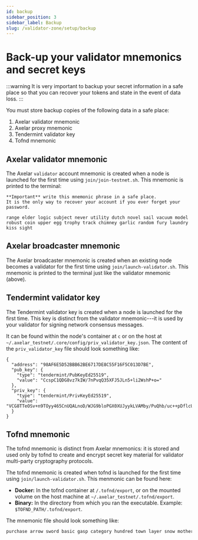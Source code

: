 ```yaml
---
id: backup
sidebar_position: 3
sidebar_label: Backup
slug: /validator-zone/setup/backup
---
```


# Back-up your validator mnemonics and secret keys

:::warning
It is very important to backup your secret information in a safe place so that you can recover your tokens and state in the event of data loss.
:::

You must store backup copies of the following data in a safe place:

1. Axelar validator mnemonic
2. Axelar proxy mnemonic
3. Tendermint validator key
4. Tofnd mnemonic

## Axelar validator mnemonic

The Axelar `validator` account mnemonic is created when a node is launched for the first time using `join/join-testnet.sh`.  This mnemonic is printed to the terminal:

```
**Important** write this mnemonic phrase in a safe place.
It is the only way to recover your account if you ever forget your password.

range elder logic subject never utility dutch novel sail vacuum model robust coin upper egg trophy track chimney garlic random fury laundry kiss sight
```

## Axelar broadcaster mnemonic

The Axelar broadcaster mnemonic is created when an existing node becomes a validator for the first time using `join/launch-validator.sh`.  This mnemonic is printed to the terminal just like the validator mnemonic (above).

## Tendermint validator key

The Tendermint validator key is created when a node is launched for the first time.
This key is distinct from the validator mnemonic---it is used by your validator for signing network consensus messages.

It can be found within the node's container at `c` or on the host at `~/.axelar_testnet/.core/config/priv_validator_key.json`.  The content of the `priv_validator_key` file should look something like:

```
{
  "address": "98AF6E5D52BBB62BE6717DE8C55F16F5C013D7BE",
  "pub_key": {
    "type": "tendermint/PubKeyEd25519",
    "value": "CcspC1QDG8vz7kIW/7nPvqQ35XFJ5JLn5+li2WshP+o="
  },
  "priv_key": {
    "type": "tendermint/PrivKeyEd25519",
    "value": "VCG8TTeOSv+n9TOyy465CnUQALnoD/WJG9bloPGX0XUJyykLVAMby/PuQhb/uc++pDflcUnkkufn6WLZayE/6g=="
  }
}
```

## Tofnd mnemonic

The tofnd mnemonic is distinct from Axelar mnemonics: it is stored and used only by tofnd to create and encrypt secret key material for validator multi-party cryptography protocols.

The tofnd mnemonic is created when tofnd is launched for the first time using `join/launch-validator.sh`.  This menmonic can be found here:

* **Docker:** In the tofnd container at `/.tofnd/export`, or on the mounted volume on the host machine at `~/.axelar_testnet/.tofnd/export`.
* **Binary:** In the directory from which you ran the executable.  Example: `$TOFND_PATH/.tofnd/export`.

The mnemonic file should look something like:
```bash
purchase arrow sword basic gasp category hundred town layer snow mother roast digital fragile repeat monitor wrong combine awful nature damage rib skull chalk
```
